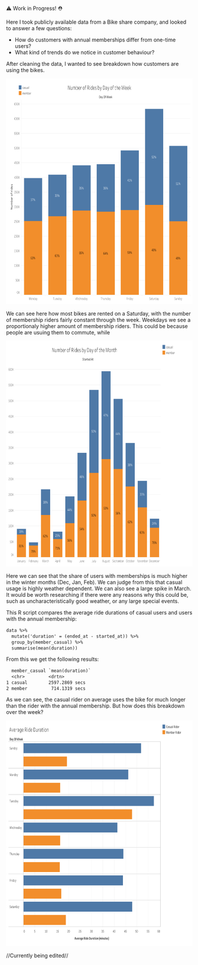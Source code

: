 :warning: Work in Progress! :rescue_worker_helmet:

Here I took publicly available data from a Bike share company, and looked to answer a few questions:                         

  * How do customers with annual memberships differ from one-time users?
  * What kind of trends do we notice in customer behaviour?

After cleaning the data, I wanted to see breakdown how customers are using the bikes. 
<p align="center">
<img src="resources/BikeWeekday.png" width="900" height="610">
</p>
We can see here how most bikes are rented on a Saturday, with the number of membership riders fairly constant through the week.
Weekdays we see a proportionaly higher amount of membership riders. This could be because people are usuing them to commute, while 


<p align="center">
<img src="resources/BikeMonth.png" width="900" height="610">
</p>

Here we can see that the share of users with memberships is much higher in the winter months (Dec, Jan, Feb). We can judge from this that casual usage is highly weather dependent. We can also see a large spike in March. It would be worth researching if there were any reasons why this could be, such as uncharacteristically good weather, or any large special events.


This R script compares the average ride durations of casual users and users with the annual membership:
```
data %>%
  mutate('duration' = (ended_at - started_at)) %>%
  group_by(member_casual) %>%
  summarise(mean(duration))
```
From this we get the following results:
```
  member_casual `mean(duration)`
  <chr>         <drtn>
1 casual        2597.2869 secs
2 member         714.1319 secs
```
As we can see, the casual rider on average uses the bike for much longer than the rider with the annual membership. But how does this breakdown over the week?

<p align="center">
<img src="resources/BikeDuration.png" width="900" height="610">
</p>



//Currently being edited//
